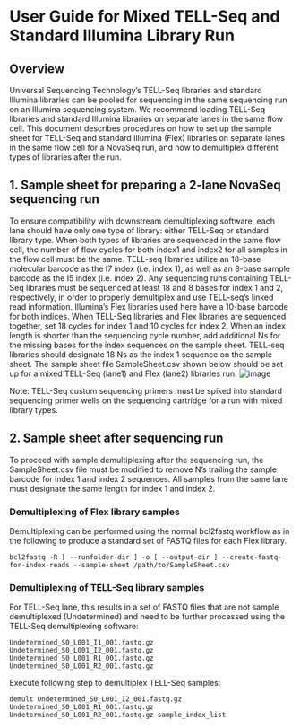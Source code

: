 # User Guide for Mixed TELL-Seq and Standard Illumina Library Run

## Overview

Universal Sequencing Technology’s TELL-Seq libraries and standard Illumina libraries can be pooled for sequencing in the same sequencing run on an Illumina sequencing system. We recommend loading TELL-Seq libraries and standard Illumina libraries on separate lanes in the same flow cell.  This document describes procedures on how to set up the sample sheet for TELL-Seq and standard Illumina (Flex) libraries on separate lanes in the same flow cell for a NovaSeq run, and how to demultiplex different types of libraries after the run. 

## 1.	Sample sheet for preparing a 2-lane NovaSeq sequencing run

To ensure compatibility with downstream demultiplexing software, each lane should have only one type of library: either TELL-Seq or standard library type. When both types of libraries are sequenced in the same flow cell, the number of flow cycles for both index1 and index2 for all samples in the flow cell must be the same. TELL-seq libraries utilize an 18-base molecular barcode as the I7 index (i.e. index 1), as well as an 8-base sample barcode as the I5 index (i.e. index 2). Any sequencing runs containing TELL-Seq libraries must be sequenced at least 18 and 8 bases for index 1 and 2, respectively, in order to properly demultiplex and use TELL-seq’s linked read information. Illumina’s Flex libraries used here have a 10-base barcode for both indices.
When TELL-Seq libraries and Flex libraries are sequenced together, set 18 cycles for index 1 and 10 cycles for index 2. When an index length is shorter than the sequencing cycle number, add additional Ns for the missing bases for the index sequences on the sample sheet. TELL-seq libraries should designate 18 Ns as the index 1 sequence on the sample sheet.  The sample sheet file SampleSheet.csv shown below should be set up for a mixed TELL-Seq (lane1) and Flex (lane2) libraries run:
 ![image](https://user-images.githubusercontent.com/56447318/119270601-7fb11900-bbcb-11eb-9411-6f9043d07202.png)
 
<style>
td {
  font-size: 50px
}

 |Lane|Sample_ID|Sample_Name|Sample_Plate|Sample_Well|Index_Plate|Index_Plate_Well|I7_Index_ID|index|I5_Index_ID|index2|Sample_Project|Description|
 | :---: | :--------: | :--------: | :--------: | :-------: | :-------: | :---------: | :-------: | :----------------: | :-------: | :--------: |:--:|:--:|
 |  1    | TellSeq-01 | TellSeq-01 |            |           |           |             |           | NNNNNNNNNNNNNNNNNN |           | TGTTCTAGNN |||
 |  1    | TellSeq-01 | TellSeq-01 |            |           |           |             |           | NNNNNNNNNNNNNNNNNN |           | TCGATTGANN |||
 |  1    | TellSeq-01 | TellSeq-01 |            |           |           |             |           | NNNNNNNNNNNNNNNNNN |           | ACTTAGCANN |||
 |  1    | TellSeq-01 | TellSeq-01 |            |           |           |             |           | NNNNNNNNNNNNNNNNNN |           | AAGGTTCANN |||

</style>
Note: TELL-Seq custom sequencing primers must be spiked into standard sequencing primer wells on the sequencing cartridge for a run with mixed library types. 


## 2.	Sample sheet after sequencing run

To proceed with sample demultiplexing after the sequencing run, the SampleSheet.csv file must be modified to remove N’s trailing the sample barcode for index 1 and index 2 sequences. All samples from the same lane must designate the same length for index 1 and index 2.

### Demultiplexing of Flex library samples

Demultiplexing can be performed using the normal bcl2fastq workflow as in the following to produce a standard set of FASTQ files for each Flex library. 

```
bcl2fastq -R [ --runfolder-dir ] -o [ --output-dir ] --create-fastq-for-index-reads --sample-sheet /path/to/SampleSheet.csv
```

### Demultiplexing of TELL-Seq library samples

For TELL-Seq lane, this results in a set of FASTQ files that are not sample demultiplexed (Undetermined) and need to be further processed using the TELL-Seq demultiplexing software:

```
Undetermined_S0_L001_I1_001.fastq.gz
Undetermined_S0_L001_I2_001.fastq.gz
Undetermined_S0_L001_R1_001.fastq.gz
Undetermined_S0_L001_R2_001.fastq.gz
```

Execute following step to demultiplex TELL-Seq samples:

```
demult Undetermined_S0_L001_I2_001.fastq.gz Undetermined_S0_L001_R1_001.fastq.gz Undetermined_S0_L001_R2_001.fastq.gz sample_index_list
```
